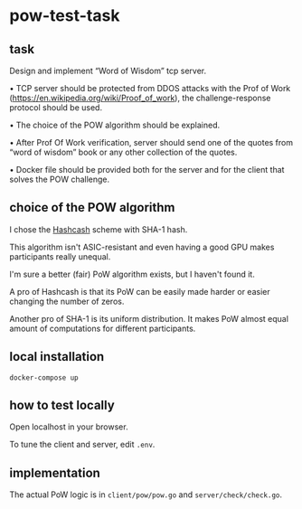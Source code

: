 # pow-test-task

## task

Design and implement “Word of Wisdom” tcp server.

• TCP server should be protected from DDOS attacks with the Prof of Work
(https://en.wikipedia.org/wiki/Proof_of_work), the challenge-response protocol should
be used.

• The choice of the POW algorithm should be explained.

• After Prof Of Work verification, server should send one of the quotes from “word of
wisdom” book or any other collection of the quotes.

• Docker file should be provided both for the server and for the client that solves the
POW challenge.

## choice of the POW algorithm

I chose the [Hashcash](https://en.wikipedia.org/wiki/Hashcash) scheme with SHA-1 hash.

This algorithm isn't ASIC-resistant and even having a good GPU makes participants really unequal.

I'm sure a better (fair) PoW algorithm exists, but I haven't found it.

A pro of Hashcash is that its PoW can be easily made harder or easier changing the number of zeros.

Another pro of SHA-1 is its uniform distribution. It makes PoW almost equal amount of computations for different participants.

## local installation

`docker-compose up`

## how to test locally

Open localhost in your browser.

To tune the client and server, edit `.env`.

## implementation

The actual PoW logic is in `client/pow/pow.go` and `server/check/check.go`.